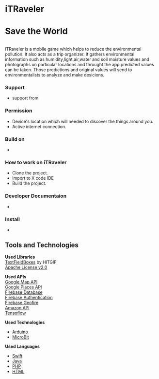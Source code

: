 # iTRaveler
# Save the World

<img src ></br>

iTRaveler is a mobile game which helps to reduce the environmental pollution. It also acts as a trip organizer. It gathers environmental information such as humidity,light,air,water and soil moisture values and photographs on particular locations and throught the app predicted values can be taken. Those predictions and original values will send to environmentalists to analyze and make desicions.

### Support
* support from 

### Permission
* Device's location which will needed to discover the things around you.
* Active internet connection.

### Build on 
* 


### How to work on iTRaveler
* Clone the project.
* Import to X code IDE
* Build the project.


### Developer Documentaion
*


### Install
*



## Tools and Technologies

**Used Libraries**</br> [TextFieldBoxes](https://github.com/HITGIF/TextFieldBoxes) by HITGIF</br>
[Apache License v2.0](https://github.com/HITGIF/TextFieldBoxes/blob/master/LICENSE)

**Used APIs**</br>
[Google Map API](https://developers.google.com/maps/documentation/)</br>
[Google Places API](https://developers.google.com/places/?hl=de)</br>
[Firebase Database](https://firebase.google.com/docs/database/)</br>
[Firebase Authentication](https://firebase.google.com/docs/auth/)</br>
[Firebase Geofire](https://github.com/firebase/geofire)</br>
[Amazon API](https://developer.amazon.com/services-and-apis)</br>
[Tensoflow](https://www.tensorflow.org/)</br>

**Used Technologies**</br>
* [Arduino](https://www.arduino.cc/)</br>
* [MicroBit](https://microbit.org/)</br>


**Used Languages**</br>
* [Swift](https://swift.org/)</br>
* [Java](https://www.java.com)</br>
* [PHP](https://php.net)</br>
* [HTML](https://html.com)</br>
